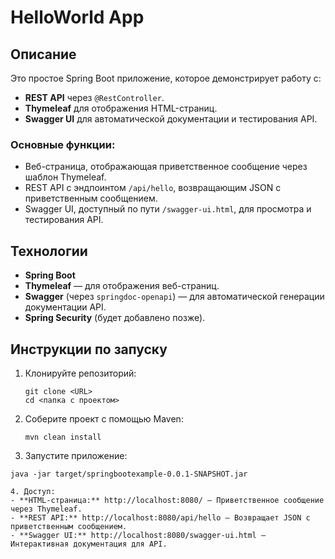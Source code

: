 # HelloWorld App

## Описание
Это простое Spring Boot приложение, которое демонстрирует работу с:
- **REST API** через `@RestController`.
- **Thymeleaf** для отображения HTML-страниц.
- **Swagger UI** для автоматической документации и тестирования API.

### Основные функции:
- Веб-страница, отображающая приветственное сообщение через шаблон Thymeleaf.
- REST API с эндпоинтом `/api/hello`, возвращающим JSON с приветственным сообщением.
- Swagger UI, доступный по пути `/swagger-ui.html`, для просмотра и тестирования API.

## Технологии
- **Spring Boot**
- **Thymeleaf** — для отображения веб-страниц.
- **Swagger** (через `springdoc-openapi`) — для автоматической генерации документации API.
- **Spring Security** (будет добавлено позже).

## Инструкции по запуску

1. Клонируйте репозиторий:
   ```
   git clone <URL>
   cd <папка с проектом>
   
2. Соберите проект с помощью Maven:
	```
	mvn clean install

3. Запустите приложение:
```
java -jar target/springbootexample-0.0.1-SNAPSHOT.jar

4. Доступ:
- **HTML-страница:** http://localhost:8080/ — Приветственное сообщение через Thymeleaf.
- **REST API:** http://localhost:8080/api/hello — Возвращает JSON с приветственным сообщением.
- **Swagger UI:** http://localhost:8080/swagger-ui.html — Интерактивная документация для API.

